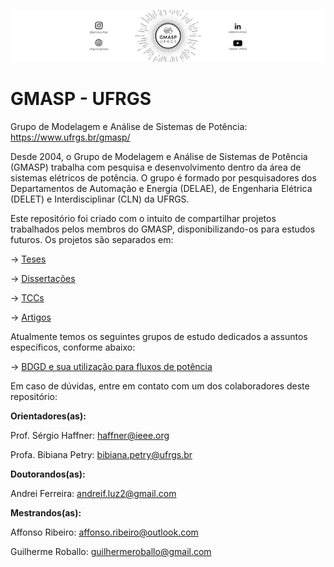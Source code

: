 ![teste](./0.Identidade_Visual/capa_canais.jpg)
# GMASP - UFRGS
Grupo de Modelagem e Análise de Sistemas de Potência: https://www.ufrgs.br/gmasp/

Desde 2004, o Grupo de Modelagem e Análise de Sistemas de Potência (GMASP) trabalha com pesquisa e desenvolvimento dentro da área de sistemas elétricos de potência. 
O grupo é formado por pesquisadores dos Departamentos de Automação e Energia (DELAE), de Engenharia Elétrica (DELET) e Interdisciplinar (CLN) da UFRGS.

Este repositório foi criado com o intuito de compartilhar projetos trabalhados pelos membros do GMASP, disponibilizando-os para estudos futuros.
Os projetos são separados em:

-> [Teses](./1.Teses/)

-> [Dissertações](./2.Dissertacoes/)

-> [TCCs](./3.TCCs/)

-> [Artigos](./4.Artigos/)

Atualmente temos os seguintes grupos de estudo dedicados a assuntos específicos, conforme abaixo:

-> [BDGD e sua utilização para fluxos de potência](5.Grupos_de_trabalho/BDGD/)


Em caso de dúvidas, entre em contato com um dos colaboradores deste repositório:

**Orientadores(as):**

Prof. Sérgio Haffner: haffner@ieee.org

Profa. Bibiana Petry: bibiana.petry@ufrgs.br


**Doutorandos(as):**

Andrei Ferreira: andreif.luz2@gmail.com


**Mestrandos(as):**

Affonso Ribeiro: affonso.ribeiro@outlook.com

Guilherme Roballo: guilhermeroballo@gmail.com
